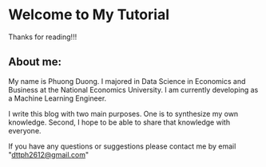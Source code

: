 # Welcome to My Tutorial 

 Thanks for reading!!!

## About me:

My name is Phuong Duong. I majored in Data Science in Economics and Business at the National Economics University. I am currently developing as a Machine Learning Engineer.

I write this blog with two main purposes. One is to synthesize my own knowledge. Second, I hope to be able to share that knowledge with everyone.

If you have any questions or suggestions please contact me by email "dttph2612@gmail.com"

